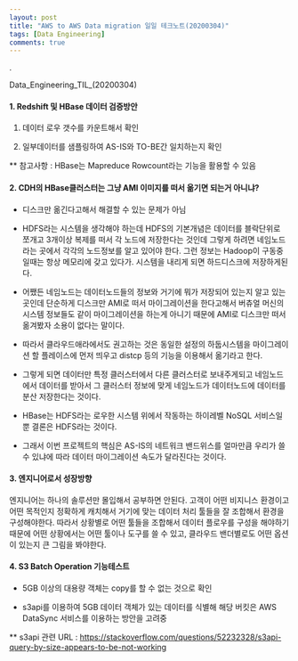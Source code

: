 ```yaml
---
layout: post
title: "AWS to AWS Data migration 일일 테크노트(20200304)"
tags: [Data Engineering]
comments: true
---
```


.

Data_Engineering_TIL_(20200304)



#### 1. Redshift 및 HBase 데이터 검증방안

1) 데이터 로우 갯수를 카운트해서 확인

2) 일부데이터를 샘플링하여 AS-IS와 TO-BE간 일치하는지 확인

** 참고사항 : HBase는 Mapreduce Rowcount라는 기능을 활용할 수 있음

#### 2. CDH의 HBase클러스터는 그냥 AMI 이미지를 떠서 옮기면 되는거 아니냐?

- 디스크만 옮긴다고해서 해결할 수 있는 문제가 아님


- HDFS라는 시스템을 생각해야 하는데 HDFS의 기본개념은 데이터를 블락단위로 쪼개고 3개이상 복제를 떠서 각 노드에 저장한다는 것인데 그렇게 하려면 네임노드라는 곳에서 각각의 노드정보를 알고 있어야 한다. 그런 정보는 Hadoop이 구동중일때는 항상 메모리에 갖고 있다가. 시스템을 내리게 되면 하드디스크에 저장하게된다.


- 어쨌든 네임노드는 데이터노드들의 정보와 거기에 뭐가 저장되어 있는지 알고 있는 곳인데 단순하게 디스크만 AMI로 떠서 마이그레이션을 한다고해서 버츄얼 머신의 시스템 정보들도 같이 마이그레이션을 하는게 아니기 때문에 AMI로 디스크만 떠서 옮겨봤자 소용이 없다는 말이다.


- 따라서 클라우드애라에서도 권고하는 것은 동일한 설정의 하둡시스템을 마이그레이션 할 플레이스에 먼저 띄우고 distcp 등의 기능을 이용해서 옮기라고 한다.


- 그렇게 되면 데이터만 특정 클러스터에서 다른 클러스터로 보내주게되고 네임노드에서 데이터를 받아서 그 클러스터 정보에 맞게 네임노드가 데이터노드에 데이터를 분산 저장한다는 것이다.


- HBase는 HDFS라는 로우한 시스템 위에서 작동하는 하이레벨 NoSQL 서비스일 뿐 결론은 HDFS라는 것이다.


- 그래서 이번 프로젝트의 핵심은 AS-IS의 네트워크 밴드위스를 얼마만큼 우리가 쓸 수 있냐에 따라 데이터 마이그레이션 속도가 달라진다는 것이다.


#### 3. 엔지니어로서 성장방향

엔지니어는 하나의 솔루션만 몰입해서 공부하면 안된다. 고객이 어떤 비지니스 환경이고 어떤 목적인지 정확하게 캐치해서 거기에 맞는 데이터 처리 툴들을 잘 조합해서 환경을 구성해야한다. 따라서 상황별로 어떤 툴들을 조합해서 데이터 플로우를 구성을 해야하기 때문에 어떤 상황에서는 어떤 툴이나 도구를 쓸 수 있고, 클라우드 밴더별로도 어떤 옵션이 있는지 큰 그림을 봐야한다.


#### 4. S3 Batch Operation 기능테스트

- 5GB 이상의 대용량 객체는 copy를 할 수 없는 것으로 확인


- s3api를 이용하여 5GB 데이터 객체가 있는 데이터를 식별해 해당 버킷은 AWS DataSync 서비스를 이용하는 방안을 고려중


** s3api 관련 URL : https://stackoverflow.com/questions/52232328/s3api-query-by-size-appears-to-be-not-working
